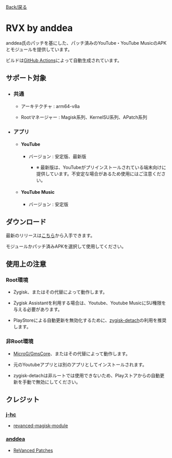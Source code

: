 [Back/戻る](https://github.com/Sanka1610/RVX-by-anddea)


# RVX by anddea

anddea氏のパッチを基にした、パッチ済みのYouTube・YouTube MusicのAPKとモジュールを提供しています。

ビルドは[GitHub Actions](https://github.com/Sanka1610/RVX-by-anddea/actions/workflows/build.yml)によって自動生成されています。


## サポート対象

  - ### 共通

      - アーキテクチャ : arm64-v8a

      - Rootマネージャー : Magisk系列、KernelSU系列、APatch系列

  - ### アプリ

    - #### YouTube

      - バージョン : 安定版、最新版

        - ※ 最新版は、YouTubeがプリインストールされている端末向けに提供しています。不安定な場合があるため使用にはご注意ください。

    - #### YouTube Music

      - バージョン : 安定版


## ダウンロード

最新のリリースは[こちら](https://github.com/Sanka1610/RVX-by-anddea/releases/)から入手できます。

モジュールかパッチ済みAPKを選択して使用してください。


## 使用上の注意

### Root環境

- Zygisk、またはその代替によって動作します。

- Zygisk Assistantを利用する場合は、Youtube、Youtube MusicにSU権限を与える必要があります。

- PlayStoreによる自動更新を無効化するために、[zygisk-detach](https://github.com/j-hc/zygisk-detach)の利用を推奨します。

### 非Root環境

- [MicroG/GmsCore](https://github.com/microg/GmsCore)、またはその代替によって動作します。

- 元のYoutubeアプリとは別のアプリとしてインストールされます。

- zygisk-detachは非ルートでは使用できないため、Playストアからの自動更新を手動で無効にしてください。


## クレジット

### [**j-hc**](https://github.com/j-hc)

  - [revanced-magisk-module](https://github.com/j-hc/revanced-magisk-module)

### [**anddea**](https://github.com/anddea)

  - [ReVanced Patches](https://github.com/anddea/revanced-patches)



